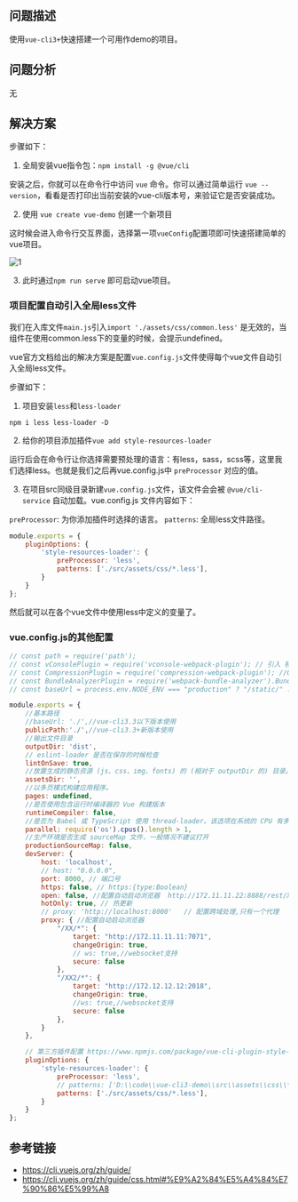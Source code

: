 ## 问题描述
使用`vue-cli3+`快速搭建一个可用作demo的项目。

## 问题分析
无

## 解决方案
步骤如下：

1. 全局安装vue指令包：`npm install -g @vue/cli`

安装之后，你就可以在命令行中访问 `vue` 命令。你可以通过简单运行 `vue --version`，看看是否打印出当前安装的vue-cli版本号，来验证它是否安装成功。

2. 使用 `vue create vue-demo` 创建一个新项目

这时候会进入命令行交互界面，选择第一项`vueConfig`配置项即可快速搭建简单的vue项目。

![1](https://user-images.githubusercontent.com/23518990/71805802-18f89180-30a2-11ea-9dd6-80fb9f82fd6f.png)


3. 此时通过`npm run serve` 即可启动vue项目。

### 项目配置自动引入全局less文件
我们在入库文件`main.js`引入`import './assets/css/common.less'` 是无效的，当组件在使用common.less下的变量的时候，会提示undefined。

vue官方文档给出的解决方案是配置`vue.config.js`文件使得每个vue文件自动引入全局less文件。

步骤如下：
1. 项目安装`less`和`less-loader`

```
npm i less less-loader -D
```

2. 给你的项目添加插件`vue add style-resources-loader`

运行后会在命令行让你选择需要预处理的语言：有less，sass，scss等，这里我们选择less。也就是我们之后再vue.config.js中 `preProcessor` 对应的值。


3. 在项目src同级目录新建`vue.config.js`文件，该文件会会被 `@vue/cli-service` 自动加载。vue.config.js 文件内容如下：

`preProcessor`: 为你添加插件时选择的语言。
`patterns`: 全局less文件路径。

```js
module.exports = {
    pluginOptions: {
        'style-resources-loader': {
            preProcessor: 'less',
            patterns: ['./src/assets/css/*.less'],
        }
    }
};
```
然后就可以在各个vue文件中使用less中定义的变量了。


### vue.config.js的其他配置

```js
// const path = require('path');
// const vConsolePlugin = require('vconsole-webpack-plugin'); // 引入 移动端模拟开发者工具 插件 （另：https://github.com/liriliri/eruda）
// const CompressionPlugin = require('compression-webpack-plugin'); //Gzip
// const BundleAnalyzerPlugin = require('webpack-bundle-analyzer').BundleAnalyzerPlugin; //Webpack包文件分析器
// const baseUrl = process.env.NODE_ENV === "production" ? "/static/" : "/"; //font scss资源路径 不同环境切换控制

module.exports = {
    //基本路径
    //baseUrl: './',//vue-cli3.3以下版本使用
    publicPath:'./',//vue-cli3.3+新版本使用
    //输出文件目录
    outputDir: 'dist',
    // eslint-loader 是否在保存的时候检查
    lintOnSave: true,
    //放置生成的静态资源 (js、css、img、fonts) 的 (相对于 outputDir 的) 目录。
    assetsDir: '',
    //以多页模式构建应用程序。
    pages: undefined,
    //是否使用包含运行时编译器的 Vue 构建版本
    runtimeCompiler: false,
    //是否为 Babel 或 TypeScript 使用 thread-loader。该选项在系统的 CPU 有多于一个内核时自动启用，仅作用于生产构建，在适当的时候开启几个子进程去并发的执行压缩
    parallel: require('os').cpus().length > 1,
    //生产环境是否生成 sourceMap 文件，一般情况不建议打开
    productionSourceMap: false,
    devServer: {
        host: 'localhost',
        // host: "0.0.0.0",
        port: 8000, // 端口号
        https: false, // https:{type:Boolean}
        open: false, //配置自动启动浏览器  http://172.11.11.22:8888/rest/XX/
        hotOnly: true, // 热更新
        // proxy: 'http://localhost:8000'   // 配置跨域处理,只有一个代理
        proxy: { //配置自动启动浏览器
            "/XX/*": {
                target: "http://172.11.11.11:7071",
                changeOrigin: true,
                // ws: true,//websocket支持
                secure: false
            },
            "/XX2/*": {
                target: "http://172.12.12.12:2018",
                changeOrigin: true,
                //ws: true,//websocket支持
                secure: false
            },
        }
    },

    // 第三方插件配置 https://www.npmjs.com/package/vue-cli-plugin-style-resources-loader
    pluginOptions: {
        'style-resources-loader': {
            preProcessor: 'less',
            // patterns: ['D:\\code\\vue-cli3-demo\\src\\assets\\css\\*.less',],
            patterns: ['./src/assets/css/*.less'],
        }
    }
};

```





## 参考链接

- https://cli.vuejs.org/zh/guide/
- https://cli.vuejs.org/zh/guide/css.html#%E9%A2%84%E5%A4%84%E7%90%86%E5%99%A8



